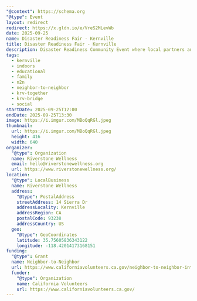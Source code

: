 ```yaml
---
"@context": https://schema.org
"@type": Event
layout: redirect
redirect: https://x.gldn.io/e/VreS2MLevWb
date: 2025-09-25
name: Disaster Readiness Fair - Kernville
title: Disaster Readiness Fair - Kernville
description: Disaster Readiness Community Event where local partners and neighbors are coming together to keep our community safe and prepared.
tags:
  - kernville
  - indoors
  - educational
  - family
  - n2n
  - neighbor-to-neighbor
  - krv-together
  - krv-bridge
  - social
startDate: 2025-09-25T12:00
endDate: 2025-09-25T13:30
image: https://i.imgur.com/MBoQqRGl.jpeg
thumbnail:
  url: https://i.imgur.com/MBoQqRGl.jpeg
  height: 416
  width: 640
organizer:
  "@type": Organization
  name: Riverstone Wellness
  email: hello@riverstonewellness.org
  url: https://www.riverstonewellness.org/
location:
  "@type": LocalBusiness
  name: Riverstone Wellness
  address:
    "@type": PostalAddress
    streetAddress: 14 Sierra Dr
    addressLocality: Kernville
    addressRegion: CA
    postalCode: 93238
    addressCountry: US
  geo:
    "@type": GeoCoordinates
    latitude: 35.75605836343122
    longitude: -118.42014173168151
funding:
  "@type": Grant
  name: Neighbor-to-Neighbor
  url: https://www.californiavolunteers.ca.gov/neighbor-to-neighbor-interest/
  funder:
    "@type": Organization
    name: California Volunteers
    url: https://www.californiavolunteers.ca.gov/
---
```

